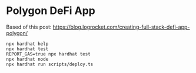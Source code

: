 # Polygon DeFi App

Based of this post: https://blog.logrocket.com/creating-full-stack-defi-app-polygon/


```shell
npx hardhat help
npx hardhat test
REPORT_GAS=true npx hardhat test
npx hardhat node
npx hardhat run scripts/deploy.ts
```
